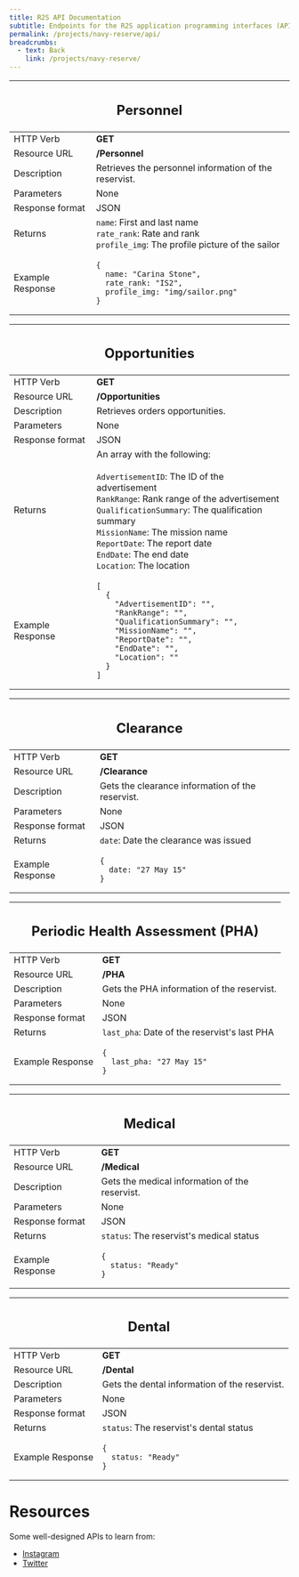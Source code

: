 ```yaml
---
title: R2S API Documentation
subtitle: Endpoints for the R2S application programming interfaces (API).
permalink: /projects/navy-reserve/api/
breadcrumbs:
  - text: Back
    link: /projects/navy-reserve/
---
```


<!-- Personnel -->

<table class="api">
  <thead>
    <tr>
      <th colspan="2"><h2>Personnel</h2></th>
    </tr>
  </thead>
  <tbody>
    <tr>
      <td>HTTP Verb</td>
      <td><b>GET</b></td>
    </tr>
    <tr>
      <td>Resource URL</td>
      <td><b>/Personnel</b></td>
    </tr>
    <tr>
      <td>Description</td>
      <td>Retrieves the personnel information of the reservist.</td>
    </tr>
    <tr>
      <td>Parameters</td>
      <td>None</td>
    </tr>
    <tr>
      <td>Response format</td>
      <td>JSON</td>
    </tr>
    <tr>
      <td>Returns</td>
      <td>
        <code>name</code>: First and last name<br>
        <code>rate_rank</code>: Rate and rank<br>
        <code>profile_img</code>: The profile picture of the sailor
      </td>
    </tr>
    <tr>
      <td>Example Response</td>
      <td><pre><code>{
  name: "Carina Stone",
  rate_rank: "IS2",
  profile_img: "img/sailor.png"
}</pre></code></td>
    </tr>
  </tbody>
</table>


<!-- Opportunities -->

<table class="api">
  <thead>
    <tr>
      <th colspan="2"><h2>Opportunities</h2></th>
    </tr>
  </thead>
  <tbody>
    <tr>
      <td>HTTP Verb</td>
      <td><b>GET</b></td>
    </tr>
    <tr>
      <td>Resource URL</td>
      <td><b>/Opportunities</b></td>
    </tr>
    <tr>
      <td>Description</td>
      <td>Retrieves orders opportunities.</td>
    </tr>
    <tr>
      <td>Parameters</td>
      <td>None</td>
    </tr>
    <tr>
      <td>Response format</td>
      <td>JSON</td>
    </tr>
    <tr>
      <td>Returns</td>
      <td>
        An array with the following:<br><br>
        <code>AdvertisementID</code>: The ID of the advertisement<br>
        <code>RankRange</code>: Rank range of the advertisement<br>
        <code>QualificationSummary</code>: The qualification summary<br>
        <code>MissionName</code>: The mission name<br>
        <code>ReportDate</code>: The report date<br>
        <code>EndDate</code>: The end date<br>
        <code>Location</code>: The location
      </td>
    </tr>
    <tr>
      <td>Example Response</td>
      <td><pre><code>[
  {
    "AdvertisementID": "",
    "RankRange": "",
    "QualificationSummary": "",
    "MissionName": "",
    "ReportDate": "",
    "EndDate": "",
    "Location": ""
  }
]</pre></code></td>
    </tr>
  </tbody>
</table>


<!-- Clearance -->

<table class="api">
  <thead>
    <tr>
      <th colspan="2"><h2>Clearance</h2></th>
    </tr>
  </thead>
  <tbody>
    <tr>
      <td>HTTP Verb</td>
      <td><b>GET</b></td>
    </tr>
    <tr>
      <td>Resource URL</td>
      <td><b>/Clearance</b></td>
    </tr>
    <tr>
      <td>Description</td>
      <td>Gets the clearance information of the reservist.</td>
    </tr>
    <tr>
      <td>Parameters</td>
      <td>None</td>
    </tr>
    <tr>
      <td>Response format</td>
      <td>JSON</td>
    </tr>
    <tr>
      <td>Returns</td>
      <td>
        <code>date</code>: Date the clearance was issued
    </tr>
    <tr>
      <td>Example Response</td>
      <td><pre><code>{
  date: "27 May 15"
}</pre></code></td>
    </tr>
  </tbody>
</table>


<!-- Periodic Health Assessment (PHA) -->

<table class="api">
  <thead>
    <tr>
      <th colspan="2"><h2>Periodic Health Assessment (PHA)</h2></th>
    </tr>
  </thead>
  <tbody>
    <tr>
      <td>HTTP Verb</td>
      <td><b>GET</b></td>
    </tr>
    <tr>
      <td>Resource URL</td>
      <td><b>/PHA</b></td>
    </tr>
    <tr>
      <td>Description</td>
      <td>Gets the PHA information of the reservist.</td>
    </tr>
    <tr>
      <td>Parameters</td>
      <td>None</td>
    </tr>
    <tr>
      <td>Response format</td>
      <td>JSON</td>
    </tr>
    <tr>
      <td>Returns</td>
      <td>
        <code>last_pha</code>: Date of the reservist's last PHA
    </tr>
    <tr>
      <td>Example Response</td>
      <td><pre><code>{
  last_pha: "27 May 15"
}</pre></code></td>
    </tr>
  </tbody>
</table>


<!-- Medical -->

<table class="api">
  <thead>
    <tr>
      <th colspan="2"><h2>Medical</h2></th>
    </tr>
  </thead>
  <tbody>
    <tr>
      <td>HTTP Verb</td>
      <td><b>GET</b></td>
    </tr>
    <tr>
      <td>Resource URL</td>
      <td><b>/Medical</b></td>
    </tr>
    <tr>
      <td>Description</td>
      <td>Gets the medical information of the reservist.</td>
    </tr>
    <tr>
      <td>Parameters</td>
      <td>None</td>
    </tr>
    <tr>
      <td>Response format</td>
      <td>JSON</td>
    </tr>
    <tr>
      <td>Returns</td>
      <td>
        <code>status</code>: The reservist's medical status
    </tr>
    <tr>
      <td>Example Response</td>
      <td><pre><code>{
  status: "Ready"
}</pre></code></td>
    </tr>
  </tbody>
</table>


<!-- Dental -->

<table class="api">
  <thead>
    <tr>
      <th colspan="2"><h2>Dental</h2></th>
    </tr>
  </thead>
  <tbody>
    <tr>
      <td>HTTP Verb</td>
      <td><b>GET</b></td>
    </tr>
    <tr>
      <td>Resource URL</td>
      <td><b>/Dental</b></td>
    </tr>
    <tr>
      <td>Description</td>
      <td>Gets the dental information of the reservist.</td>
    </tr>
    <tr>
      <td>Parameters</td>
      <td>None</td>
    </tr>
    <tr>
      <td>Response format</td>
      <td>JSON</td>
    </tr>
    <tr>
      <td>Returns</td>
      <td>
        <code>status</code>: The reservist's dental status
    </tr>
    <tr>
      <td>Example Response</td>
      <td><pre><code>{
  status: "Ready"
}</pre></code></td>
    </tr>
  </tbody>
</table>

# Resources

Some well-designed APIs to learn from:

- [Instagram](http://instagram.com/developer/endpoints/users/)
- [Twitter](https://dev.twitter.com/rest/reference/get/statuses/user_timeline)


<!--

GET         | /Dental
:---------- | :--------------
Description | Gets the dental information of the reservist.
Parameters  | None
Returns     | `status`: The reservist's dental status in MRRS.
Example Response | `{ status: "Ready" }`

-->
